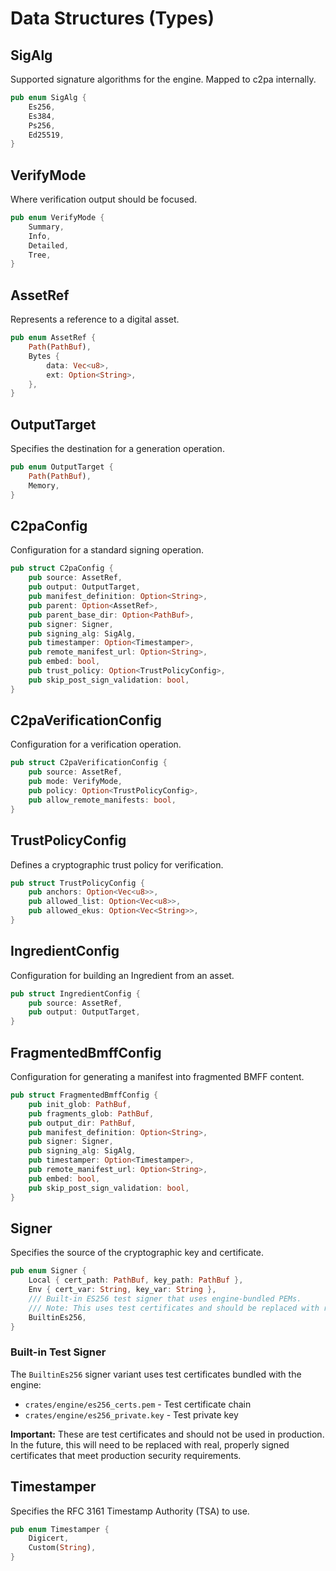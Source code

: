 # Data Structures (Types)

## SigAlg
Supported signature algorithms for the engine. Mapped to c2pa internally.
```rust
pub enum SigAlg {
    Es256,
    Es384,
    Ps256,
    Ed25519,
}
```

## VerifyMode
Where verification output should be focused.
```rust
pub enum VerifyMode {
    Summary,
    Info,
    Detailed,
    Tree,
}
```

## AssetRef
Represents a reference to a digital asset.
```rust
pub enum AssetRef {
    Path(PathBuf),
    Bytes {
        data: Vec<u8>,
        ext: Option<String>,
    },
}
```

## OutputTarget
Specifies the destination for a generation operation.
```rust
pub enum OutputTarget {
    Path(PathBuf),
    Memory,
}
```

## C2paConfig
Configuration for a standard signing operation.
```rust
pub struct C2paConfig {
    pub source: AssetRef,
    pub output: OutputTarget,
    pub manifest_definition: Option<String>,
    pub parent: Option<AssetRef>,
    pub parent_base_dir: Option<PathBuf>,
    pub signer: Signer,
    pub signing_alg: SigAlg,
    pub timestamper: Option<Timestamper>,
    pub remote_manifest_url: Option<String>,
    pub embed: bool,
    pub trust_policy: Option<TrustPolicyConfig>,
    pub skip_post_sign_validation: bool,
}
```

## C2paVerificationConfig
Configuration for a verification operation.
```rust
pub struct C2paVerificationConfig {
    pub source: AssetRef,
    pub mode: VerifyMode,
    pub policy: Option<TrustPolicyConfig>,
    pub allow_remote_manifests: bool,
}
```

## TrustPolicyConfig
Defines a cryptographic trust policy for verification.
```rust
pub struct TrustPolicyConfig {
    pub anchors: Option<Vec<u8>>,
    pub allowed_list: Option<Vec<u8>>,
    pub allowed_ekus: Option<Vec<String>>,
}
```

## IngredientConfig
Configuration for building an Ingredient from an asset.
```rust
pub struct IngredientConfig {
    pub source: AssetRef,
    pub output: OutputTarget,
}
```

## FragmentedBmffConfig
Configuration for generating a manifest into fragmented BMFF content.
```rust
pub struct FragmentedBmffConfig {
    pub init_glob: PathBuf,
    pub fragments_glob: PathBuf,
    pub output_dir: PathBuf,
    pub manifest_definition: Option<String>,
    pub signer: Signer,
    pub signing_alg: SigAlg,
    pub timestamper: Option<Timestamper>,
    pub remote_manifest_url: Option<String>,
    pub embed: bool,
    pub skip_post_sign_validation: bool,
}
```

## Signer
Specifies the source of the cryptographic key and certificate.
```rust
pub enum Signer {
    Local { cert_path: PathBuf, key_path: PathBuf },
    Env { cert_var: String, key_var: String },
    /// Built-in ES256 test signer that uses engine-bundled PEMs.
    /// Note: This uses test certificates and should be replaced with real certificates in production.
    BuiltinEs256,
}
```

### Built-in Test Signer

The `BuiltinEs256` signer variant uses test certificates bundled with the engine:
- `crates/engine/es256_certs.pem` - Test certificate chain
- `crates/engine/es256_private.key` - Test private key

**Important:** These are test certificates and should not be used in production. In the future, this will need to be replaced with real, properly signed certificates that meet production security requirements.

## Timestamper
Specifies the RFC 3161 Timestamp Authority (TSA) to use.
```rust
pub enum Timestamper {
    Digicert,
    Custom(String),
}
```
